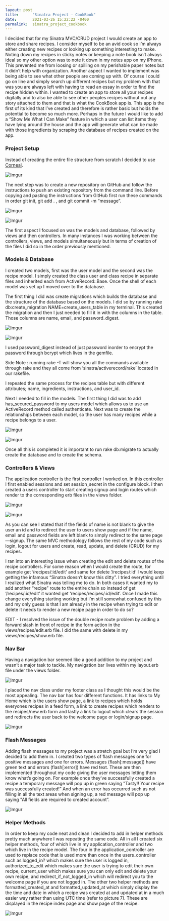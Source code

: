 ```yaml
---
layout: post
title:      "Sinatra Project — CookBook"
date:       2021-03-26 15:22:22 -0400
permalink:  sinatra_project_cookbook
---
```


I decided that for my Sinatra MVC/CRUD project I would create an app to store and share recipes. I consider myself to be an avid cook so I’m always either creating new recipes or looking up something interesting to make. Noting down my recipes in sticky notes or keeping a note book isn’t always ideal so my other option was to note it down in my notes app on my iPhone. This prevented me from loosing or spilling on my perishable paper notes but it didn’t help with organization. Another aspect I wanted to implement was being able to see what other people are coming up with. Of course I could go on line and simply search up different recipes but my problem with that was you are always left with having to read an essay in order to find the recipe hidden within. I wanted to create an app to store all your recipes digitally and to also be able to see other peoples recipes without out any story attached to them and that is what the CookBook app is. This app is the first of its kind that I’ve created and therefore is rather basic but holds the potential to become so much more. Perhaps in the future I would like to add a “Show Me What I Can Make” feature in which a user can list items they have lying around the house and the app will generate what can be made with those ingredients by scraping the database of recipes created on the app.

### Project Setup 

Instead of creating the entire file structure from scratch I decided to use [Corneal](https://github.com/thebrianemory/corneal).

![Imgur](https://i.imgur.com/I9atNBt.png)

The next step was to create a new repository on GitHub and follow the instructions to push an existing repository from the command line. Before copying and pasting the instructions from GitHub first run these commands in order git init, git add . , and git commit -m “message”.

![Imgur](https://i.imgur.com/vATQhjO.png)

![Imgur](https://i.imgur.com/BXJ3i3D.png)

The first aspect I focused on was the models and database, followed by views and then controllers. In many instances I was working between the controllers, views, and models simultaneously but in terms of creation of the files I did so in the order previously mentioned. 

### Models & Database

I created two models, first was the user model and the second was the recipe model. I simply created the class user and class recipe in separate files and inherited each from ActiveRecord::Base. Once the shell of each model was set up I moved over to the database.

The first thing I did was create migrations which builds the database and the structure of the database based on the models. I did so by running rake db:create_migration NAME=create_users_table in my terminal. This created the migration and then I just needed to fill it in with the columns in the table. Those columns are name, email, and password_digest.

![Imgur](https://i.imgur.com/llkYbtF.png)

![Imgur](https://i.imgur.com/bHdoZ3q.png)

I used password_digest instead of just password inorder to encrypt the password through bcrypt which lives in the gemfile.

Side Note : running rake -T will show you all the commands available through rake and they all come from ‘sinatra/activerecord/rake’ located in our rakefile.

I repeated the same process for the recipes table but with different attributes; name, ingredients, instructions, and user_id.

Next I needed to fill in the models. The first thing I did was to add has_secured_password to my users model which allows us to use an ActiveRecord method called authenticate. Next was to create the relationships between each model, so the user has many recipes while a recipe belongs to a user.

![Imgur](https://i.imgur.com/Hn11JnK.png) 

![Imgur](https://i.imgur.com/DQxXWge.png)

Once all this is completed it is important to run rake db:migrate to actually create the database and to create the schema. 

### Controllers & Views

The application controller is the first controller I worked on. In this controller I first enabled sessions and set session_secret in the configure block. I then created a users controller to start creating signup and login routes which render to the corresponding erb files in the views folder.

![Imgur](https://i.imgur.com/7my112W.png)

![Imgur](https://i.imgur.com/vpaSrVk.png)

As you can see I stated that if the fields of name is not blank to give the user an id and to redirect the user to users show page and if the name, email and password fields are left blank to simply redirect to the same page—signup. The same MVC methodology follows the rest of my code such as login, logout for users and create, read, update, and delete (CRUD) for my recipes. 

I ran into an interesting issue when creating the edit and delete routes of the recipe controllers. For some reason when I would create the route, for example get ‘/recipes/:id/edit’ and same for delete ‘/recipes/:id’ I would keep getting the infamous “Sinatra doesn’t know this ditty”. I tried everything until I realized what Sinatra was telling me to do. In both cases it wanted my to add another “recipe” route to the entire chain so instead of get ‘/recipes/:id/edit’ it wanted get ‘recipes/recipes/:id/edit’. Once I made this change everything starting working but I’m still somewhat confused by this and my only guess is that I am already in the recipe when trying to edit or delete it needs to render a new recipe page in order to do so?

EDIT - I resolved the issue of the double recipe route problem by adding a forward slash in front of recipe in the form action in the views/recipes/edit.erb file. I did the same with delete in my views/recipes/show.erb file.

### Nav Bar

Having a navigation bar seemed like a good addition to my project and wasn’t a major task to tackle. My navigation bar lives within my layout.erb file under the views folder.

![Imgur](https://i.imgur.com/0ELEkja.png)

I placed the nav class under my footer class as I thought this would be the most appealing. The nav bar has four different functions. It has links to My Home which is the users show page,  a link to recipes which holds everyones recipes in a feed form, a link to create recipes which renders to the recipes/new.erb form and lastly a link to logout which clears the session and redirects the user back to the welcome page or login/signup page. 

![Imgur](https://i.imgur.com/IH8iPBI.png)

### Flash Messages

Adding flash messages to my project was a stretch goal but I’m very glad I decided to add them in. I created two types of flash messages one for positive messages and one for errors. Messages (flash[:message]) have green text and errors (flash[:error]) have red text. These are then implemented throughout my code giving the user messages letting them know what’s going on. For example once they’ve successfully created a recipe a temporary message will pop up in green saying "Tasty!! Your recipe was successfully created!” And when an error has occurred such as not filling in all the text areas when signing up, a red message will pop up saying "All fields are required to created account”.

![Imgur](https://i.imgur.com/KzWAOTM.png)

### Helper Methods

In order to keep my code neat and clean I decided to add in helper methods pretty much anywhere I was repeating the same code. All in all I created six helper methods, four of which live in my application_controller and two which live in the recipe model. The four in the application_controller are used to replace code that is used more than once in the users_controller such as logged_in? which makes sure the user is logged in, authorized_to_edit which makes sure the user is trying to edit their own recipe, current_user which makes sure you can only edit and delete your own recipe, and redirect_if_not_logged_in which will redirect you to the welcome page if you are not logged in. The other two helper methods are formatted_created_at and formatted_updated_at which simply display the the time and date in which a recipe was created at and updated at in a much easier way rather than using UTC time (refer to picture 7). These are displayed in the recipe index page and show page of the recipe.

![Imgur](https://i.imgur.com/DWofHg7.png)

